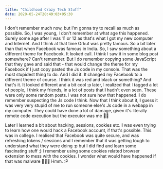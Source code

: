 ```yaml
---
title: "Childhood Crazy Tech Stuff"
date: 2020-05-24T20:49:03+05:30
---
```


I don't remember much now, but I'm gonna try to recall as much as possible. So, I was young, I don't remember at what age this happened. Surely some age after I was 11 or 12 as that's what I got my new computer and Internet. And I think at that time Orkut was pretty famous. So a bit later than that when Facebook was famous in India. So, I saw something about a different theme for Facebook. It looked call. I think I saw it in some blog post somewhere? Can't remember. But I do remember copying some JavaScript that they gave and said that - that would change the theme for my Facebook if I just copy pasted the Js code in my console. That was the most stupidest thing to do. And I did it. It changed my Facebook to a different theme of course. I think it was red and black or something? And that's it. It looked different and a bit cool :p later, I realized that I tagged a lot of people, I think my friends, in a lot of posts that I hadn't even seen. These were only some random posts. I was not sure how that happened. I do remember suspecting the Js code I think. Now that I think about it, I guess it was very very stupid of me to run someone else's Js code in a webapp in my computer. They could have done a lot of damage, given it's literally remote code execution but the executor was me 🤦‍♂️ 

Later I learned a bit about hacking, sessions, cookies etc. I was even trying to learn how one would hack a Facebook account, if that's possible. This was in college. I realised that Facebook was quite secure, and was refreshing tokens / sessions and I remember that it was getting tough to understand what they were doing :p but I did find and learn some fascinating stuff ;) I remember using some cookies related browser extension to mess with the cookies. I wonder what would have happened if that was malware 🙈🤣😂 Hmm. :P
